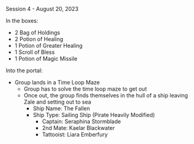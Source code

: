 Session 4 - August 20, 2023

In the boxes:
- 2 Bag of Holdings
- 2 Potion of Healing
- 1 Potion of Greater Healing
- 1 Scroll of Bless
- 1 Potion of Magic Missile

Into the portal:
- Group lands in a Time Loop Maze
  - Group has to solve the time loop maze to get out
  - Once out, the group finds themselves in the hull of a ship leaving Zale and setting out to sea
    - Ship Name: The Fallen
    - Ship Type: Sailing Ship (Pirate Heavily Modified)
      - Captain: Seraphina Stormblade
      - 2nd Mate: Kaelar Blackwater
      - Tattooist: Liara Emberfury
